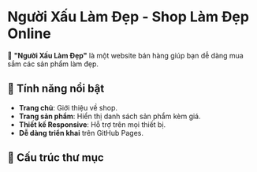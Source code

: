 # Người Xấu Làm Đẹp - Shop Làm Đẹp Online  

🌟 **"Người Xấu Làm Đẹp"** là một website bán hàng giúp bạn dễ dàng mua sắm các sản phẩm làm đẹp.  

## 🚀 Tính năng nổi bật  
- **Trang chủ**: Giới thiệu về shop.  
- **Trang sản phẩm**: Hiển thị danh sách sản phẩm kèm giá.  
- **Thiết kế Responsive**: Hỗ trợ trên mọi thiết bị.  
- **Dễ dàng triển khai** trên GitHub Pages.  

## 📂 Cấu trúc thư mục  

